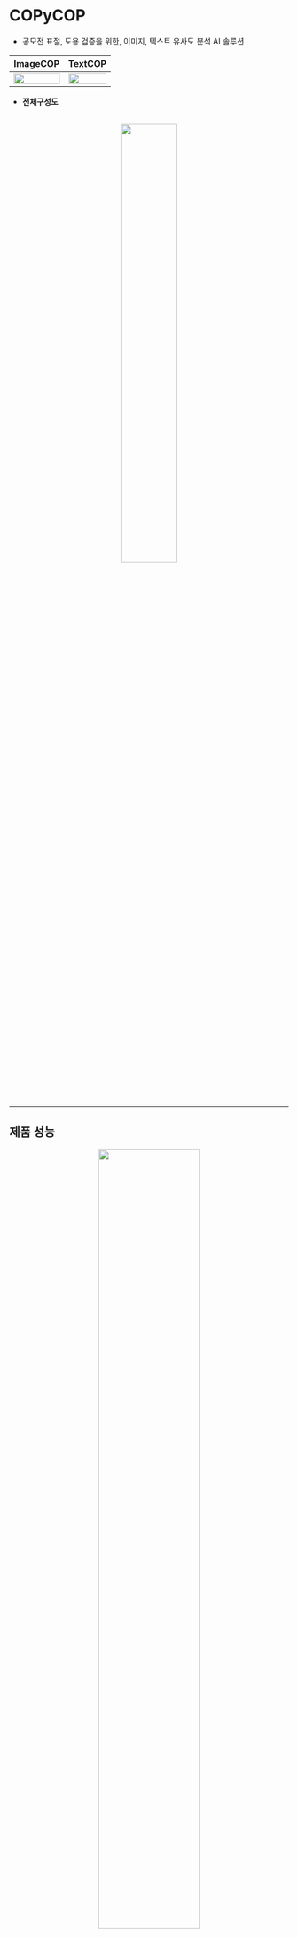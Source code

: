 # COPyCOP

- 공모전 표절, 도용 검증을 위한, 이미지, 텍스트 유사도 분석 AI 솔루션

|**ImageCOP**|**TextCOP**|
|:---:|:---:|
|<img width="100%" src="https://github.com/iSPD/COPyCOP/blob/main/images/imageCompare2.png"/>|<img width="100%" src="https://github.com/iSPD/COPyCOP/blob/main/images/textCompare2.png"/>|

  - **전체구성도**

  <br>

  <div align="center">
  <img width="45%" src="https://github.com/iSPD/COPyCOP/blob/main/images/%EA%B5%AC%EC%84%B1%EB%8F%84.png"/>
  </div>

---

## **제품 성능**

<div align="center">
<img width="60%" src="https://github.com/iSPD/COPyCOP/blob/main/images/%EC%8B%9C%ED%97%98%EA%B2%B0%EA%B3%BC.png"/>
</div>

---

## 🖥️ **실제 활용 사례**

<div align="center">
<img width="30%" src="https://github.com/iSPD/COPyCOP/blob/main/images/useCase8.png"/>　<img width="30%" src="https://github.com/iSPD/COPyCOP/blob/main/images/useCase6.png"/>　<img width="30%" src="https://github.com/iSPD/COPyCOP/blob/main/images/useCase7.png"/>
</div>

---

## 🕰️ **개발 기간**

- 2022년 4월 1일 ~ 2022년 10월 31일

---

## ⚙️ **개발 환경** 

-	CPU : Ubuntu 20.04.3 LTS

-	GPU : 지포스 RTX 3090 D6 24GB

  (Driver Version : 470.103.01, Cuda : 11.1, Cudnn : 8.2.1)
  
---

## ⚙️ **개발 언어** 

-	`Python 3.7.x`

---

## **ImageCOP** 
객체 추적 인식 AI 모델의 다중 적용 및 VGG19 벡터 비교를 통한 이미지 표절 검출 및 검출 오류 보정

### **개발 라이브러리** 

-	Tensorflow 2.8

-	Tensorflow_hub

-	Opencv

-	Torchvision

-	Keras


### **사용 알고리즘**

-	`Objcet Detection`(tensorflow, Mobilenet V3)

-	`Image Classification`(tensorflow, mobilenet_v3_large_100_244)

-	`Feature extraction`(tensorflow_hub, vgg19-block5-con2-unpooling-encoder)

-	`Spearmanr`(opencv)

### 데이터셋

- ImageNet(Pre-trained)

- Selenium 기반 빅데이터 크롤링으로 4백만장의 공모전 데이터셋 구축

### **개발 내용**

**1.	이미지 데이터 가공**

-	공모전 이미지 데이터 가공(1장 당 82개 가공 이미지 생성)

-	공모전 이미지를 Torchvision 라이브러리를 이용하여 Padding, Resize, Crop, Transforms, Blur, Rotation, Sharpness 등을 적용.

- 가공 전 대비 Accuracy <b>13%</b>향상

<div align="center">
<img width="80%" src="https://github.com/iSPD/COPyCOP/blob/main/images/%EA%B0%80%EA%B3%B5.png"/>
 
**<그림 1. 82개로 가공한 사진>>**
</div>
 
**2.	이미지 트레이닝**

-	Tensorflow_hub, Tf.kera 라이브러리를 이용하여, mobilenet_v3_large_100_244 모델 로딩 후, 100개의 클래스 씩 트레이닝(100개 클래스 모델 x N)

-	`Validation Dataset` : 15%

-	`Learning Rate` : 0.001 ~ 0.0001

-	`loss함수` : CategoricalCorssentropy(멀티클래스)

-	`기본 Epoch` : 50

-	`EarlyStopping 적용` : Epoch의 10%동안 Loss율이 변화가 없으면 종료, 대략 20Epoch에서 종료

-	`트레이닝 속도` : 지포스 RTX 3090 D6 24GB기준 20분 내외
  
- 1천개 트레이닝한 Validataion Accuracy 대비 <b>15%</b>성능 개선

**3.	이미지 특징 추출(Feature Extraction)**

-	Tensorflow_hub 라이브러리를 이용하여 Vgg19-block5-conv2-unpooling-encoder모델을 로딩하여, 공모작 이미지 1장당 100, 352개의 이미지 특징 추출(Image Feature Vecror)하여  Vector 값 및 Tagging(공모작 명).

-	`Infernece Time` : 1장당 5ms

<div align="center">
<img width="80%" src="https://github.com/iSPD/COPyCOP/blob/main/images/encoder.png?raw=true"/>
 
**<그림 2. Vgg19-block5-conv2-unpooling-encoder>**
</div>
 
**4. 이미지 비교(Inference)**

->	`신청작 이미지를 아래의 모델에서 추론(Inference)`

-   **Object Detection** : tensorflow 2.x 라이브러를 이용하여 Mobilenet v3 Object Detection모델을 로딩 후, Confidence Rate을 0으로 설정 후 여러 개의 Detection 박스 중  Core+Size 기준 1개를 선정. 선정된 영역을 Crop
  
-	**Image Classification** : Crop된 이미지를 트레이닝 된 N개의 mobilenet_v3_large_100_244 모델에 신청작 이미지를 추론하여 각각 모델에서 Score가 가장 높은 사진 추출
   
    - Crop안 한 이미지 전체 1회 비교 대비 <b>20%</b>개선

-	**Image Feature Extraction** : Vgg19-block5-conv2-unpooling-encoder에 신청작 이미지의 Feature Vector를 추출. 미리 추출된 수상작의 Feature Vector들과 Spearmanr알고리즘을  이용하여 절대수치를 산정 후, 기준 수치 이상의 사진 추출
 
    - 100,352개의 Vector추출하여 **Feature Representation** 향상(MobileNet Vector 1,280개 대비 **78배**)
  
    - <b>Spearmanr</b> : Pearson, Kendall과 같은 상관계수 대비 Accuracy <b>20%</b>개선

### 코드 예제
[COPyCOP.py](https://github.com/iSPD/COPyCOP/blob/main/COPyCOP.py)
```
def COPyCOP(jsonData):
    
    return_dict1 = multiprocessing.Queue()
    return_dict2 = multiprocessing.Queue()

    ...

    elif jsonTitle == 'similarity-in':

        typeList = readJsonType(json_dict[jsonTitle])

        p1_detected = False
        p2_detected = False

        if 'IMG' in typeList:
            print('Inference IMG is exist')

            imageNames, uuids = readJsonForImage(json_dict, jsonTitle)
            inputData = [imageNames, uuids]

            p1 = multiprocessing.Process(target=imageCompare, args=(inputData, config, return_dict1))
            p1.start()
            p1_detected = True
        if 'TXT' in typeList:
            print('Inference TXT is exist')
            text_data_root = config.get('config')['text']['data_root']   #'./copycop/textCOP/dataset/dataset02'
            if parseJsonForText(json_dict, text_data_root) == True:
                #p2 = multiprocessing.Process(target=TextSimilarity, args=(json_dict, './copycop_release/textCOP/dataset/dataset02', return_dict2))
                p2 = multiprocessing.Process(target=TextSimilarity, args=(json_dict, config, return_dict2))
                p2.start()
                p2_detected = True
                
    ...        

```
  
### **사용 방법**
- Contact : ispd_daniel@outlook.kr(김경훈)
  
---
  
## **TextCOP** 
doc2vec 모델을 활용한 한국어 텍스트 표절 검출, TF-IDF 알고리즘으로 텍스트 유사도 오류 보정
  
### **요구 사항(Dependency)**
-	gensim

-	nltk

-	scikit-learn
  
### **개발 모듈**
- Sentence Pre-Processing
  
  - 각 문장의 글자가 아닌 요소들을 제거한 정제된 문장 형태로 변환. 
  
  - 수상작을 문장 단위로 쪼개어 ID를 부여. 
  
  - 10만 문장 초과시 다수의 모델로 분할하기 위해 모델별로 고유ID 부여.
  
  - ID, 정제된문장 쌍으로 구성된 데이터를 doc2vec 모델 생성을 위한 Training Dataset으로 사용.
  
  <div align="center">
  <img width="60%" src="https://github.com/iSPD/COPyCOP/blob/main/images/text-preprocess.JPG"/>
  <br><b><그림 3. doc2vec 모델을 위한 pre-precessing 적용></b>
  </div>
- Sentence Similarity
    
  - doc2vec 을 활용하여 Pre-Processing을 거친 문장들을 10만 문장 단위로 training, 생성한 모델파일에 표절 의심 문장을 입력하여 문장 유사도를 측정, 대상 문장의 ID를 출력
    
- Word Similarity
  
    - doc2vec을 거친 테스트 문장과 대상 문장을 맞춤법 교정
    
    - 전처리 - 형태소별 분리, 조사 제거
    
    - TF-IDF 로 입력하여 vectorization 후 단어 유사도를 측정

  <div align="center">
  <img width="80%" src="https://github.com/iSPD/COPyCOP/blob/main/images/tfidf.jpg"/>
  <br><b><표 1. doc2vec 오류보정을 위한 TF-IDF 단어유사도 측정></b>
  </div>
    
### **텍스트 표절 유사도 AI 솔루션 테스트**
    
- 학습 데이터셋
  
  위키피디아, 언론사 공모전 수상작의 내용을 무작위 추출 후 Pre-Processing을 거쳐 10만 문장 단위로 ID + 정제된 문장셋을 생성
  
- 학습
  
  Pre-Processing을 거친 문장들을 10만 문장 단위로 Training & 모델 생성
    ```Python
    max_epochs = 5000
    vec_size = 100
    alpha = 0.025

    model = Doc2Vec(tagged_data,vector_size=vec_size,
                    alpha=alpha,
                    min_alpha=0.00025,
                    min_count=4,
                    dm=1,window=10,epochs=max_epochs)
    ```
- 테스트 데이터셋
  
  학습 데이터셋 중 무작위로 M개 문장 추출 후 100%표절, 1 ~ N개 단어 제거, 1 ~ N개 단어 교체 방법으로 변형 후 파일에 저장 및 정답 파일에 해당 ID 기록하여 테스트 데이터셋 구축 진행 
  
- 테스트
  
  테스트 파일을 doc2vec 모델과 TF-IDF에 입력하여 문장 유사도, 단어 유사도를 측정 후 두 수치의 평균값이 일정 기준 이상일 때 표절 의심으로 판정
  
### **사용 방법**
- Contact : ispd_sally@outlook.kr(정영선)

---
## 알아두어야 할 사항
- [pyarmor](https://github.com/dashingsoft/pyarmor) 라이브러리를 이용하여 암호화 함

---
## LICENSE
- [MIT](https://github.com/iSPD/COPyCOP/blob/main/LICENSE)

---
## 문의 사항
- (주)iSPD 정한별 대표
- ispd_paul@outlook.kr
- 010-9930-1791
